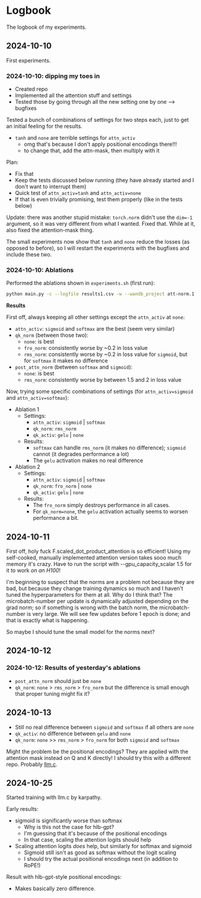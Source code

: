 # Logbook

The logbook of my experiments.

## 2024-10-10

First experiments.

### 2024-10-10: dipping my toes in

- Created repo
- Implemented all the attention stuff and settings
- Tested those by going through all the new setting one by one --> bugfixes

Tested a bunch of combinations of settings for two steps each, just to get an initial feeling for the results.

- `tanh` and `none` are terrible settings for `attn_activ`
    - omg that's because I don't apply positional encodings there!!!
    - to change that, add the attn-mask, then multiply with it

Plan:

- Fix that
- Keep the tests discussed below running (they have already started and I don't want to interrupt them)
- Quick test of `attn_activ=tanh` and `attn_activ=none`
- If that is even trivially promising, test them properly (like in the tests below)

Update: there was another stupid mistake: `torch.norm` didn't use the `dim=-1` argument, so it was very different from what I wanted. Fixed that. While at it, also fixed the attention-mask thing.

The small experiments now show that `tanh` and `none` reduce the losses (as opposed to before), so I will restart the experiments with the bugfixes and include these two.


### 2024-10-10: Ablations

Performed the ablations shown in `experiments.sh` (first run):

```bash
python main.py -c --logfile results1.csv -w --wandb_project att-norm.1 --qk_activ gelu none --qk_norm fro_norm rms_norm none --attn_activ softmax sigmoid tanh none --post_attn_norm rms_norm none --num_runs 5 --seed 12345
```

**Results**

First off, always keeping all other settings except the `attn_activ` at `none`:

- `attn_activ`: `sigmoid` and `softmax` are the best (seem very similar)
- `qk_norm` (between those two): 
  - `none`: is best
  - `fro_norm`: consistently worse by ~$0.2$ in loss value
  - `rms_norm`: consistently worse by ~$0.2$ in loss value for `sigmoid`, but for `softmax` it makes no difference
- `post_attn_norm` (between `softmax` and `sigmoid`):
  - `none`: is best
  - `rms_norm`: consistently worse by between $1.5$ and $2$ in loss value

Now, trying some specific combinations of settings (for `attn_activ=sigmoid` and `attn_activ=softmax`):

- Ablation 1
  - Settings:
    - `attn_activ`: `sigmoid` | `softmax`
    - `qk_norm`: `rms_norm`
    - `qk_activ`: `gelu` | `none`
  - Results:
    - `softmax` can handle `rms_norm` (it makes no difference); `sigmoid` cannot (it degrades performance a lot)
    - The `gelu` activation makes no real difference
- Ablation 2
  - Settings:
    - `attn_activ`: `sigmoid` | `softmax`
    - `qk_norm`: `fro_norm` | `none`
    - `qk_activ`: `gelu` | `none`
  - Results:
    - The `fro_norm` simply destroys performance in all cases.
    - For `qk_norm=none`, the `gelu` activation actually seems to worsen performance a bit.

## 2024-10-11

First off, holy fuck F.scaled_dot_product_attention is so efficient! Using my self-cooked, manually implemented attention version takes sooo much memory it's crazy. Have to run the script with --gpu_capacity_scalar 1.5 for it to work *on an H100*!

I'm beginning to suspect that the norms are a problem not because they are bad, but because they change training dynamics so much and I haven't tuned the hyperparameters for them at all. Why do I think that? The microbatch-number per update is dynamically adjusted depending on the grad norm; so if something is wrong with the batch norm, the microbatch-number is very large. We will see few updates before 1 epoch is done; and that is exactly what is happening.

So maybe I should tune the small model for the norms next?

## 2024-10-12

### 2024-10-12: Results of yesterday's ablations

- `post_attn_norm` should just be `none`
- `qk_norm`: `none` > `rms_norm` > `fro_norm` but the difference is small enough that proper tuning might fix it?


## 2024-10-13

- Still no real difference between `sigmoid` and `softmax` if all others are `none`
- `qk_activ`: no difference between `gelu` and `none`
- `qk_norm`: `none` >> `rms_norm` > `fro_norm` for both `sigmoid` and `softmax`

Might the problem be the positional encodings? They are applied with the attention mask instead on Q and K directly! I should try this with a different repo. Probably [llm.c](https://github.com/karpathy/llm.c/blob/master/train_gpt2.py).


## 2024-10-25

Started training with llm.c by karpathy.

Early results:

- sigmoid is significantly worse than softmax
  - Why is this not the case for hlb-gpt?
  - I'm guessing that it's because of the positional encodings
  - In that case, scaling the attention logits should help
- Scaling attention logits *does* help, but similarly for softmax and sigmoid
  - Sigmoid still isn't as good as softmax without the logit scaling
  - I should try the actual positional encodings next (in addition to RoPE!)

Result with hlb-gpt-style positional encodings:

- Makes basically zero difference.

